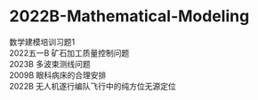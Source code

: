 # 2022B-Mathematical-Modeling
数学建模培训习题1  \
2022五一B 矿石加工质量控制问题 \
2023B 多波束测线问题 \
2009B 眼科病床的合理安排 \
2022B 无人机遂行编队飞行中的纯方位无源定位
